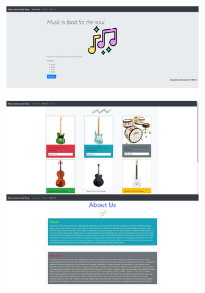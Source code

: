 <img src="/readme-images/readme-1.png" alt="Img 1"/>
<img src="/readme-images/readme-2.png" alt="Img 2"/>
<img src="/readme-images/readme-3.png" alt="Img 3"/>